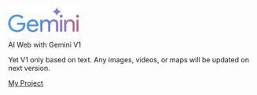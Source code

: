 <img src="public/Google_Gemini_logo.svg" width="144"/>
<p></p>AI Web with Gemini V1</p>
<p>Yet V1 only based on text. Any images, videos, or maps will be updated on next version.</p>
<p><a href="https://bit.ly/airumahost">My Project</a></p>
